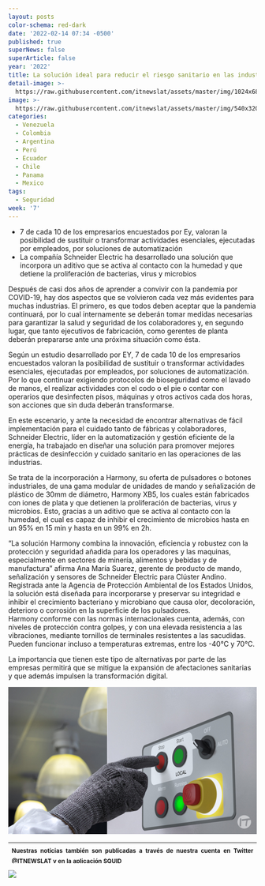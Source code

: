 ```yaml
---
layout: posts
color-schema: red-dark
date: '2022-02-14 07:34 -0500'
published: true
superNews: false
superArticle: false
year: '2022'
title: La solución ideal para reducir el riesgo sanitario en las industrias
detail-image: >-
  https://raw.githubusercontent.com/itnewslat/assets/master/img/1024x680/botones-de-encendido-g.jpg
image: >-
  https://raw.githubusercontent.com/itnewslat/assets/master/img/540x320/botones-de-encendido-p.jpg
categories:
  - Venezuela
  - Colombia
  - Argentina
  - Perú
  - Ecuador
  - Chile
  - Panama
  - Mexico
tags:
  - Seguridad
week: '7'
---
```

- 7 de cada 10 de los empresarios encuestados por Ey, valoran la posibilidad de sustituir o transformar actividades esenciales, ejecutadas por empleados, por soluciones de automatización
- La compañía Schneider Electric ha desarrollado una solución que incorpora un aditivo que se activa al contacto con la humedad y que detiene la proliferación de bacterias, virus y microbios

Después de casi dos años de aprender a convivir con la pandemia por COVID-19, hay dos aspectos que se volvieron cada vez más evidentes para muchas industrias. El primero, es que todos deben aceptar que la pandemia continuará, por lo cual internamente se deberán tomar medidas necesarias para garantizar la salud y seguridad de los colaboradores y, en segundo lugar, que tanto ejecutivos de fabricación, como gerentes de planta deberán prepararse ante una próxima situación como ésta.

Según un estudio desarrollado por EY, 7 de cada 10 de los empresarios encuestados valoran la posibilidad de sustituir o transformar actividades esenciales, ejecutadas por empleados, por soluciones de automatización. Por lo que continuar exigiendo protocolos de bioseguridad como el lavado de manos, el realizar actividades con el codo o el pie o contar con operarios que desinfecten pisos, máquinas y otros activos cada dos horas, son acciones que sin duda deberán transformarse.

En este escenario, y ante la necesidad de encontrar alternativas de fácil implementación para el cuidado tanto de fábricas y colaboradores, Schneider Electric, líder en la automatización y gestión eficiente de la energía, ha trabajado en diseñar una solución para promover mejores prácticas de desinfección y cuidado sanitario en las operaciones de las industrias.

Se trata de la incorporación a Harmony, su oferta de pulsadores o botones industriales, de una gama modular de unidades de mando y señalización de plástico de 30mm de diámetro, Harmony XB5, los cuales están fabricados con iones de plata y que detienen la proliferación de bacterias, virus y microbios. Esto, gracias a un aditivo que se activa al contacto con la humedad, el cual es capaz de inhibir el crecimiento de microbios hasta en un 95% en 15 min y hasta en un 99% en 2h. 

“La solución Harmony combina la innovación, eficiencia y robustez con la protección y seguridad añadida para los operadores y las maquinas, especialmente en sectores de minería, alimentos y bebidas y de manufactura” afirma Ana María Suarez, gerente de producto de mando, señalización y sensores de Schneider Electric para Clúster Andino.
Registrada ante la Agencia de Protección Ambiental de los Estados Unidos, la solución está diseñada para incorporarse y preservar su integridad e inhibir el crecimiento bacteriano y microbiano que causa olor, decoloración, deterioro o corrosión en la superficie de los pulsadores.  
Harmony conforme con las normas internacionales cuenta, además, con niveles de protección contra golpes, y con una elevada resistencia a las vibraciones, mediante tornillos de terminales resistentes a las sacudidas. Pueden funcionar incluso a temperaturas extremas, entre los -40°C y 70°C.

La importancia que tienen este tipo de alternativas por parte de las empresas permitirá que se mitigue la expansión de afectaciones sanitarias y que además impulsen la transformación digital.

![](https://raw.githubusercontent.com/itnewslat/assets/master/img/540x320/botones-de-encendido-p.jpg)

<table style="height: 42px;" width="569">
<tbody>
<tr>
<td style="text-align: justify;"><sub><strong>Nuestras noticias también son publicadas a través de nuestra cuenta en Twitter <a href="https://twitter.com/itnewslat?lang=es">@ITNEWSLAT</a> y en la aplicación <a href="https://squidapp.co/en/">SQUID</a></strong></sub></td>
</tr>
</tbody>
</table>

<img src="https://tracker.metricool.com/c3po.jpg?hash=56f88a41e39ab42c063cc51676587a04"/>